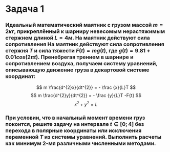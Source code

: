 # Задача 1
### Идеальный математический маятник с грузом массой $m = 2кг$, прикреплённый к шарниру невесомым нерастяжимым стержнем длиной $L = 4 м$. На маятник действуют сила сопротивления На маятник действуют сила сопротивления стержня $T$ и сила тяжести $F (t) = mg(t)$, где $g(t) = 9.81 + 0.01 cos (2πt)$. Пренебрегая трением в шарнире и сопротивлением воздуха, получаем систему уравнений, описывающую движение груза в декартовой системе координат:

$$ m \frac{d^{2}x}{dt^{2}} = - \frac {x}{L}T $$
$$ m \frac{d^{2}y}{dt^{2}} = - \frac {y}{L}T -F{t} $$
$$ x^{2} + y^{2} = L $$

### При условии, что в начальный момент времени груз покоится, решите задачу на интервале $t ∈ [0; 4]$ без перехода в полярные координаты или исключения переменной $T$ из системы уравнений. Выполнить расчеты как минимум 2-мя различными численными методами.
